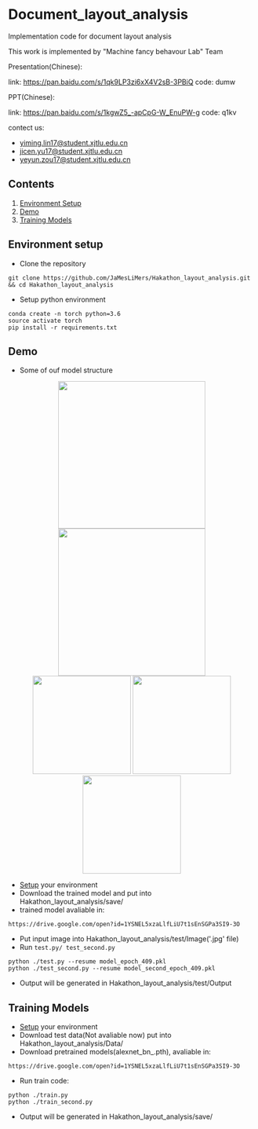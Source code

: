 # Document_layout_analysis

Implementation code for document layout analysis

This work is implemented by "Machine fancy behavour Lab" Team

Presentation(Chinese):

link: https://pan.baidu.com/s/1qk9LP3zi6xX4V2sB-3PBiQ code: dumw

PPT(Chinese):

link: https://pan.baidu.com/s/1kgwZ5_-apCpG-W_EnuPW-g code: q1kv 

contect us: 
 
- yiming.lin17@student.xjtlu.edu.cn
- jicen.yu17@student.xjtlu.edu.cn
- yeyun.zou17@student.xjtlu.edu.cn

## Contents
1. [Environment Setup](#environment-setup)
2. [Demo](#demo)
3. [Training Models](#training-models)

## Environment setup

- Clone the repository 
```
git clone https://github.com/JaMesLiMers/Hakathon_layout_analysis.git && cd Hakathon_layout_analysis
```

- Setup python environment
```
conda create -n torch python=3.6
source activate torch
pip install -r requirements.txt
```

## Demo

- Some of ouf model structure

<div align="center">
  <img src="https://github.com/JaMesLiMers/Hakathon_layout_analysis/blob/master/test/log/model_2.png" width="300px" />
  <img src="https://github.com/JaMesLiMers/Hakathon_layout_analysis/blob/master/test/log/model_1.png" width="300px" />
</div>

<div align="center">
  <img src="https://github.com/JaMesLiMers/Hakathon_layout_analysis/blob/master/test/Image/XJTLU_d00007.jpg" width="200px" />
  <img src="https://github.com/JaMesLiMers/Hakathon_layout_analysis/blob/master/test/Output/result_6.png" width="200px" />
  <img src="https://github.com/JaMesLiMers/Hakathon_layout_analysis/blob/master/test/Output/result_second_6.png" width="200px" />
</div>

- [Setup](#environment-setup) your environment
- Download the trained model and put into Hakathon_layout_analysis/save/
- trained model avaliable in:
```
https://drive.google.com/open?id=1YSNEL5xzaLlfLiU7t1sEnSGPa3SI9-3O
```
- Put input image into Hakathon_layout_analysis/test/Image('.jpg' file)
- Run `test.py/ test_second.py`
```shell
python ./test.py --resume model_epoch_409.pkl
python ./test_second.py --resume model_second_epoch_409.pkl
```
- Output will be generated in Hakathon_layout_analysis/test/Output

## Training Models
- [Setup](#environment-setup) your environment
- Download test data(Not avaliable now) put into Hakathon_layout_analysis/Data/
- Download pretrained models(alexnet_bn_.pth), avaliable in:
```
https://drive.google.com/open?id=1YSNEL5xzaLlfLiU7t1sEnSGPa3SI9-3O
```
- Run train code:
```shell
python ./train.py
python ./train_second.py
```
- Output will be generated in Hakathon_layout_analysis/save/

